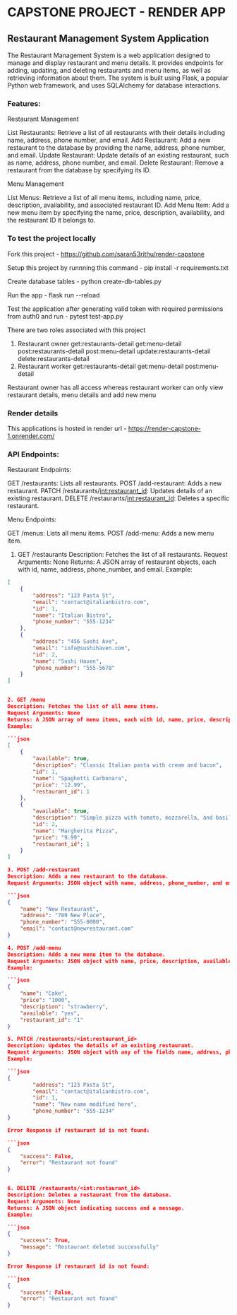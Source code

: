 # CAPSTONE PROJECT - RENDER APP

## Restaurant Management System Application

The Restaurant Management System is a web application designed to manage and display restaurant and menu details. It provides endpoints for adding, updating, and deleting restaurants and menu items, as well as retrieving information about them. The system is built using Flask, a popular Python web framework, and uses SQLAlchemy for database interactions.

### Features:

Restaurant Management

List Restaurants: Retrieve a list of all restaurants with their details including name, address, phone number, and email.
Add Restaurant: Add a new restaurant to the database by providing the name, address, phone number, and email.
Update Restaurant: Update details of an existing restaurant, such as name, address, phone number, and email.
Delete Restaurant: Remove a restaurant from the database by specifying its ID.

Menu Management

List Menus: Retrieve a list of all menu items, including name, price, description, availability, and associated restaurant ID.
Add Menu Item: Add a new menu item by specifying the name, price, description, availability, and the restaurant ID it belongs to.

### To test the project locally

Fork this project - https://github.com/saran53rithu/render-capstone

Setup this project by runnning this command - pip install -r requirements.txt

Create database tables - python create-db-tables.py

Run the app - flask run --reload

Test the application after generating valid token with required permissions from auth0 and run - pytest test-app.py

There are two roles associated with this project
1. Restaurant owner 
        get:restaurants-detail
        get:menu-detail
        post:restaurants-detail
        post:menu-detail
        update:restaurants-detail
        delete:restaurants-detail
3. Restaurant worker
        get:restaurants-detail
        get:menu-detail
        post:menu-detail

Restaurant owner has all access whereas restaurant worker can only view restaurant details, menu details and add new menu

### Render details

This applications is hosted in render url - https://render-capstone-1.onrender.com/

### API Endpoints:

Restaurant Endpoints:

GET /restaurants: Lists all restaurants.
POST /add-restaurant: Adds a new restaurant.
PATCH /restaurants/<int:restaurant_id>: Updates details of an existing restaurant.
DELETE /restaurants/<int:restaurant_id>: Deletes a specific restaurant.

Menu Endpoints:

GET /menus: Lists all menu items.
POST /add-menu: Adds a new menu item.


1. GET /restaurants
Description: Fetches the list of all restaurants.
Request Arguments: None
Returns: A JSON array of restaurant objects, each with id, name, address, phone_number, and email.
Example:

```json
[
    {
        "address": "123 Pasta St",
        "email": "contact@italianbistro.com",
        "id": 1,
        "name": "Italian Bistro",
        "phone_number": "555-1234"
    },
    {
        "address": "456 Sushi Ave",
        "email": "info@sushihaven.com",
        "id": 2,
        "name": "Sushi Haven",
        "phone_number": "555-5678"
    }
]


2. GET /menu
Description: Fetches the list of all menu items.
Request Arguments: None
Returns: A JSON array of menu items, each with id, name, price, description, available, and restaurant_id.
Example:

```json
[
    {
        "available": true,
        "description": "Classic Italian pasta with cream and bacon",
        "id": 1,
        "name": "Spaghetti Carbonara",
        "price": "12.99",
        "restaurant_id": 1
    },
    {
        "available": true,
        "description": "Simple pizza with tomato, mozzarella, and basil",
        "id": 2,
        "name": "Margherita Pizza",
        "price": "9.99",
        "restaurant_id": 1
    }
]

3. POST /add-restaurant
Description: Adds a new restaurant to the database.
Request Arguments: JSON object with name, address, phone_number, and email.

```json
{
    "name": "New Restaurant",
    "address": "789 New Place",
    "phone_number": "555-0000",
    "email": "contact@newrestaurant.com"
}

4. POST /add-menu
Description: Adds a new menu item to the database.
Request Arguments: JSON object with name, price, description, available, and restaurant_id.
Example:

```json
{
    "name": "Cake",
    "price": "1000",
    "description": "strawberry",
    "available": "yes",
    "restaurant_id": "1"
}

5. PATCH /restaurants/<int:restaurant_id>
Description: Updates the details of an existing restaurant.
Request Arguments: JSON object with any of the fields name, address, phone_number, or email to update.
Example:

```json
{
        "address": "123 Pasta St",
        "email": "contact@italianbistro.com",
        "id": 1,
        "name": "New name modified here",
        "phone_number": "555-1234"
}

Error Response if restaurant id is not found:

```json
{
    "success": False,
    "error": "Restaurant not found"
}


6. DELETE /restaurants/<int:restaurant_id>
Description: Deletes a restaurant from the database.
Request Arguments: None
Returns: A JSON object indicating success and a message.
Example:

```json
{
    "success": True,
    "message": "Restaurant deleted successfully"
}

Error Response if restaurant id is not found:

```json
{
    "success": False,
    "error": "Restaurant not found"
}


